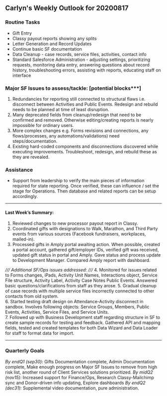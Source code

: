 ## Carlyn's Weekly Outlook for 20200817
### Routine Tasks
* Gift Entry
* Classy payout reports showing any splits
* Letter Generation and Record Updates
* Continue basic SF documentation
* Data Cleanup - case records, service files, activities, contact info
* Standard Salesforce Administration - adjusting settings, prioritizing requests, monitoring data entry, answering questions about record history, troubleshooting errors, assisting with reports, educating staff on interface

### Major SF Issues to assess/tackle: [potential blocks***]
1. Redundancies for reporting still connected to structural flaws i.e. disconnect between Activities and Public Events.  Redesign and rebuild needs to be planned at time of least disruption.
2. Many deprecated fields from cleanup/redesign that need to be confirmed and removed.  Otherwise editing/creating reports is nearly impossible for ordinary users.
3. More complex changes e.g. Forms revisions and connections, any flows/processes, any automations/validations) need steps/documentation.
4. Existing hard-coded components and disconnections discovered while executing improvements. Troubleshoot, redesign, and rebuild these as they are revealed.

### Assistance
* Support from leadership to verify the main pieces of information required for state reporting.  Once verified, these can influence / set the stage for Operations.  Then database and related reports can be setup accordingly.

- - - -
#### Last Week’s Summary:
1. Reviewed changes to new processor payout report in Classy.
2. Coordinated gifts with designations to Walk, Marathon, and Third Party events from various sources (Facebook fundraisers, workplaces, mailed-in).
3. Processed gifts in Amply portal awaiting action.  When possible, created a portal account, gathered gift/employer IDs, verified gift was received, updated gift status in portal and Amply.  Gave status and process update to Development Manager.  Compared Amply report with dashboard.

*/// Additional SF/Ops issues addressed: ///*
4. Monitored for issues related to Forms changes, iPads, Activity Unit Names, Interactions object, Service File structure, Activity Label, Activity Case Notes Public Events.  Answered basic questions/clarifications from staff as they arose.
5. Gradual cleanup of case records with multiple service files incorrectly connected to other contacts from old system.  
6. Started testing draft design on Attendance-Activity disconnect in sandbox.  Involves following objects: Service Groups, Members, Public Events, Activities, Service Files, and Service Units.  
7. Followed up with Business Development staff regarding structure in SF to create sample records for testing and feedback. Gathered API and mapping fields, tested and created templates for both Data Wizard and Data Loader for staff to format data for import.

- - - -
### Quarterly Goals
*By endQ1 (sep30):* Gifts Documentation complete, Admin Documentation complete, Make enough progress on Major SF Issues to remove from high risk list, another round of Client Services solutions prioritized.
*By midQ2 (nov15):* Increased support for Finance/Ops, Research Classy-Mailchimp sync and Donor-driven info updating, Explore dashboards
*By endQ2 (dec31):* Supplemental video documentation, pure administration.